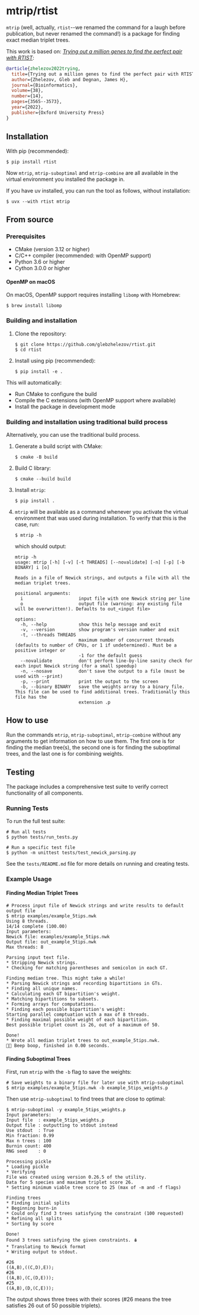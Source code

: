 # mtrip/rtist

`mtrip` (well, actually, `rtist`--we renamed the command for a laugh before publication, but never renamed the command!) is a package for finding exact median triplet trees.

This work is based on: [*Trying out a million genes to find the perfect pair with RTIST*](https://academic.oup.com/bioinformatics/article/38/14/3565/6596045):

```bibtex
@article{zhelezov2022trying,
  title={Trying out a million genes to find the perfect pair with RTIST},
  author={Zhelezov, Gleb and Degnan, James H},
  journal={Bioinformatics},
  volume={38},
  number={14},
  pages={3565--3573},
  year={2022},
  publisher={Oxford University Press}
}
```

## Installation

With pip (recommended):
```
$ pip install rtist
```
Now `mtrip`, `mtrip-suboptimal` and `mtrip-combine` are all available in the virtual environment you installed the package in.

If you have uv installed, you can run the tool as follows, without installation:
```
$ uvx --with rtist mtrip
```

## From source
### Prerequisites

- CMake (version 3.12 or higher)
- C/C++ compiler (recommended: with OpenMP support)
- Python 3.6 or higher
- Cython 3.0.0 or higher

#### OpenMP on macOS

On macOS, OpenMP support requires installing `libomp` with Homebrew:

```
$ brew install libomp
```

### Building and installation

1. Clone the repository:

   ```
   $ git clone https://github.com/glebzhelezov/rtist.git
   $ cd rtist
   ```

2. Install using pip (recommended):

   ```
   $ pip install -e .
   ```

This will automatically:
- Run CMake to configure the build
- Compile the C extensions (with OpenMP support where available)
- Install the package in development mode

### Building and installation using traditional build process
Alternatively, you can use the traditional build process.

 1. Generate a build script with CMake:    

    ```
    $ cmake -B build
    ```

 2. Build C library:

    ```
    $ cmake --build build
    ```

 3. Install `mtrip`:

    ```
    $ pip install .
    ```

 4. `mtrip` will be available as a command whenever you activate the virtual environment that was used during installation. To verify that this is the case, run:

    ```
    $ mtrip -h
    ```

    which should output:

    ```
    mtrip -h
    usage: mtrip [-h] [-v] [-t THREADS] [--novalidate] [-n] [-p] [-b BINARY] i [o]
    
    Reads in a file of Newick strings, and outputs a file with all the median triplet trees.
    
    positional arguments:
      i                     input file with one Newick string per line
      o                     output file (warning: any existing file will be overwritten!). Defaults to out_<input file>
    
    options:
      -h, --help            show this help message and exit
      -v, --version         show program's version number and exit
      -t, --threads THREADS
                            maximum number of concurrent threads (defaults to number of CPUs, or 1 if undetermined). Must be a positive integer or
                            -1 for the default guess
      --novalidate          don't perform line-by-line sanity check for each input Newick string (for a small speedup)
      -n, --nosave          don't save the output to a file (must be used with --print)
      -p, --print           print the output to the screen
      -b, --binary BINARY   save the weights array to a binary file. This file can be used to find additional trees. Traditionally this file has the
                            extension .p
    ```

## How to use

Run the commands `mtrip`, `mtrip-suboptimal`, `mtrip-combine` without any arguments to get information on how to use them. The first one is for finding the median tree(s), the second one is for finding the suboptimal trees, and the last one is for combining weights.

## Testing

The package includes a comprehensive test suite to verify correct functionality of all components.

### Running Tests

To run the full test suite:

```
# Run all tests
$ python tests/run_tests.py

# Run a specific test file
$ python -m unittest tests/test_newick_parsing.py
```

See the `tests/README.md` file for more details on running and creating tests.

### Example Usage

#### Finding Median Triplet Trees

```
# Process input file of Newick strings and write results to default output file
$ mtrip examples/example_5tips.nwk
Using 8 threads.
14/14 complete (100.00)
Input parameters:
Newick file: examples/example_5tips.nwk
Output file: out_example_5tips.nwk
Max threads: 8

Parsing input text file.
* Stripping Newick strings.
* Checking for matching parentheses and semicolon in each GT.

Finding median tree. This might take a while!
* Parsing Newick strings and recording bipartitions in GTs.
* Finding all unique names.
* Calculating each GT bipartition's weight.
* Matching bipartitions to subsets.
* Forming arrays for computations.
* Finding each possible bipartition's weight:
Starting parallel comptuation with a max of 8 threads.
* Finding maximal possible weight of each bipartition.
Best possible triplet count is 26, out of a maximum of 50.

Done!
* Wrote all median triplet trees to out_example_5tips.nwk.
🤖💬 Beep boop, finished in 0.00 seconds.
```

#### Finding Suboptimal Trees

First, run `mtrip` with the `-b` flag to save the weights:

```
# Save weights to a binary file for later use with mtrip-suboptimal
$ mtrip examples/example_5tips.nwk -b example_5tips_weights.p
```

Then use `mtrip-suboptimal` to find trees that are close to optimal:

```
$ mtrip-suboptimal -y example_5tips_weights.p
Input parameters:
Input file  : example_5tips_weights.p
Output file : outputting to stdout instead
Use stdout  : True
Min fraction: 0.99
Max n trees : 100
Burnin count: 400
RNG seed    : 0

Processing pickle
* Loading pickle
* Verifying
File was created using version 0.26.5 of the utility.
Data for 5 species and maximum triplet score 26.
* Setting minimum viable tree score to 25 (max of -m and -f flags)

Finding trees
* Finding initial splits
* Beginning burn-in
* Could only find 3 trees satisfying the constraint (100 requested)
* Refining all splits
* Sorting by score

Done!
Found 3 trees satisfying the given constraints. 🪆
* Translating to Newick format
* Writing output to stdout.

#26
((A,B),((C,D),E));
#26
((A,B),(C,(D,E)));
#25
((A,B),(D,(C,E)));
```

The output shows three trees with their scores (#26 means the tree satisfies 26 out of 50 possible triplets).
